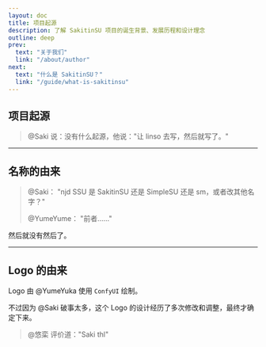 ```yaml
---
layout: doc
title: 项目起源
description: 了解 SakitinSU 项目的诞生背景、发展历程和设计理念
outline: deep
prev:
  text: "关于我们"
  link: "/about/author"
next:
  text: "什么是 SakitinSU？"
  link: "/guide/what-is-sakitinsu"
---
```


## 项目起源

> @Saki 说：没有什么起源，他说："让 linso 去写，然后就写了。"

---

## 名称的由来

> @Saki：
> "njd SSU 是 SakitinSU 还是 SimpleSU 还是 sm，或者改其他名字？"
>
> @YumeYume：
> "前者……"

然后就没有然后了。

---

## Logo 的由来

Logo 由 @YumeYuka 使用 `ConfyUI` 绘制。

不过因为 @Saki 破事太多，这个 Logo 的设计经历了多次修改和调整，最终才确定下来。

> @悠栾 评价道："Saki thl"
